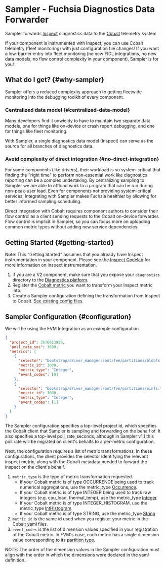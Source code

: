 # Sampler - Fuchsia Diagnostics Data Forwarder

Sampler forwards [Inspect]
diagnostics data to the [Cobalt] telemetry system.

If your component is instrumented with Inspect, you can use Cobalt telemetry
(fleet monitoring) with just configuration file changes! If you want a
low-barrier entry into fleet monitoring (no new FIDL integrations, no new data
models, no flow control complexity in your component), Sampler is for you!

[Inspect]: /docs/development/diagnostics/inspect/quickstart.md
[Cobalt]: https://fuchsia.dev/reference/fidl/fuchsia.metrics?hl=en

## What do I get? {#why-sampler}

Sampler offers a reduced complexity approach to getting fleetwide monitoring
into the debugging toolkit of every component.

### Centralized data model {#centralized-data-model}

Many developers find it unwieldy to have to maintain two separate data models,
one for things like on-device or crash report debugging, and one for things
like fleet monitoring.

With Sampler, a single diagnostics data model (Inspect) can serve as the source
for all branches of diagnostics data.

### Avoid complexity of direct integration {#no-direct-integration}

For some components (like drivers), their workload is so system-critical that
finding the "right time" to perform non-essential work like diagnostics
reporting can be a complex undertaking. By centralizing sampling to Sampler we
are able to offload work to a program that can be run during
non-peak-user load. Even for components not providing
system-critical services, integrating with Sampler makes Fuchsia healthier by
allowing for better informed sampling scheduling.

Direct integration with Cobalt requires component authors to consider their flow
control as a client sending requests to the Cobalt on-device forwarder. Flow
control is implicit in Sampler, so you can focus more on uploading common
metric types without adding new service dependencies.

## Getting Started {#getting-started}

Note: This "Getting Started" assumes that you already have Inspect
instrumentation in your component. Please see the
[Inspect Codelab] for more information on Inspect instrumentation.

1.  If you are a V2 component, make sure that you expose your `diagnostics`
    directory to the [Diagnostics platform].
1.  Register the [Cobalt metric]
    you want to transform your Inspect metric into.
1.  Create a Sampler configuration defining the transformation from Inspect to
    Cobalt. [See existing config files].

[Inspect Codelab]: /docs/development/diagnostics/inspect/codelab?hl=en
[Cobalt metric]: https://fuchsia.dev/reference/fidl/fuchsia.metrics?hl=en
[Diagnostics platform]: /docs/reference/diagnostics/inspect/tree.md#archivist
[See existing config files]: https://fuchsia.googlesource.com/fuchsia/+/refs/heads/main/src/diagnostics/config/sampler/

## Sampler Configuration {#configuration}

We will be using the FVM Integration as an example configuration.

```json
{
  "project_id": 3676913920,
  "poll_rate_sec": 3600,
  "metrics": [
    {
      "selector": "bootstrap/driver_manager:root/fvm/partitions/blobfs:total_slices_reserved",
      "metric_id": 3000,
      "metric_type": "Integer",
      "event_codes": [0]
    },
    {
      "selector": "bootstrap/driver_manager:root/fvm/partitions/minfs:total_slices_reserved",
      "metric_id": 3000,
      "metric_type": "Integer",
      "event_codes": [1]
    }
  ]
}
```

The Sampler configuration specifies a top-level project id, which specifies
the Cobalt client that Sampler is sampling and forwarding on the behalf of.
It also specifies a top-level poll_rate_seconds, although in Sampler v1.1 this
poll rate will be migrated on client's behalfs to a per-metric configuration.

Next, the configuration requires a list of metric transformations. In these
configurations, the client provides the selector identifying the relevant
inspect metric, along with the Cobalt metadata needed to forward the inspect
on the client's behalf.

1.  `metric_type` is the type of metric transformation requested.
    *   If your Cobalt metric is of type OCCURRENCE being used to track
        numerical aggregations, use the metric_type [Occurrence].
    *   If your Cobalt metric is of type INTEGER being used to track raw
        integers (e.g. cpu_load, thermal_temp), use the metric_type [Integer].
    *   If your Cobalt metric is of type INTEGER_HISTOGRAM, use the metric_type
        [IntHistogram].
    *   If your Cobalt metric is of type STRING, use the metric_type
        [String].
1.  `metric_id` is the same id used when you register your metric in the Cobalt
    yaml files.
1.  `event_codes` is the list of dimension values specified in your
    registration of the Cobalt metric. In FVM's case, each metric has a single
    dimension value corresponding to its [partition type].

NOTE: The order of the dimension values in the Sampler configuration must
align with the order in which the dimensions were declared in the yaml
definition.

[Occurrence]: https://fuchsia.googlesource.com/fuchsia/+/refs/heads/main/src/diagnostics/lib/sampler-config/src/lib.rs#139
[Integer]: https://fuchsia.googlesource.com/fuchsia/+/refs/heads/main/src/diagnostics/lib/sampler-config/src/lib.rs#141
[IntHistogram]: https://fuchsia.googlesource.com/fuchsia/+/refs/heads/main/src/diagnostics/lib/sampler-config/src/lib.rs#143
[String]: https://fuchsia.googlesource.com/fuchsia/+/refs/heads/main/src/diagnostics/lib/sampler-config/src/lib.rs#145
[partition type]: https://fuchsia-review.googlesource.com/c/cobalt-registry/+/462754/4/fuchsia/local_storage/metrics.yaml
